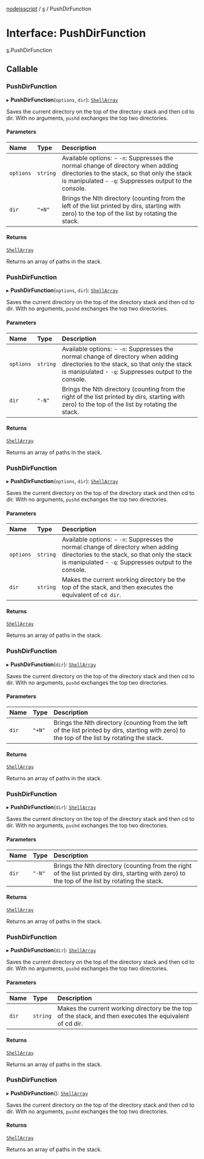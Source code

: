 [nodejsscript](../README.md) / [s](../modules/s.md) / PushDirFunction

# Interface: PushDirFunction

[s](../modules/s.md).PushDirFunction

## Callable

### PushDirFunction

▸ **PushDirFunction**(`options`, `dir`): [`ShellArray`](../modules/s.md#shellarray)

Saves the current directory on the top of the directory stack and then cd to dir.
With no arguments, `pushd` exchanges the top two directories.

#### Parameters

| Name | Type | Description |
| :------ | :------ | :------ |
| `options` | `string` | Available options:        - `-n`: Suppresses the normal change of directory when adding directories                to the stack, so that only the stack is manipulated        - `-q`: Suppresses output to the console. |
| `dir` | ``"+N"`` | Brings the Nth directory (counting from the left of the list printed by dirs,                starting with zero) to the top of the list by rotating the stack. |

#### Returns

[`ShellArray`](../modules/s.md#shellarray)

Returns an array of paths in the stack.

### PushDirFunction

▸ **PushDirFunction**(`options`, `dir`): [`ShellArray`](../modules/s.md#shellarray)

Saves the current directory on the top of the directory stack and then cd to dir.
With no arguments, `pushd` exchanges the top two directories.

#### Parameters

| Name | Type | Description |
| :------ | :------ | :------ |
| `options` | `string` | Available options:        - `-n`: Suppresses the normal change of directory when adding directories                to the stack, so that only the stack is manipulated        - `-q`: Suppresses output to the console. |
| `dir` | ``"-N"`` | Brings the Nth directory (counting from the right of the list printed by dirs,                starting with zero) to the top of the list by rotating the stack. |

#### Returns

[`ShellArray`](../modules/s.md#shellarray)

Returns an array of paths in the stack.

### PushDirFunction

▸ **PushDirFunction**(`options`, `dir`): [`ShellArray`](../modules/s.md#shellarray)

Saves the current directory on the top of the directory stack and then cd to dir.
With no arguments, `pushd` exchanges the top two directories.

#### Parameters

| Name | Type | Description |
| :------ | :------ | :------ |
| `options` | `string` | Available options:        - `-n`: Suppresses the normal change of directory when adding directories                to the stack, so that only the stack is manipulated        - `-q`: Suppresses output to the console. |
| `dir` | `string` | Makes the current working directory be the top of the stack,                and then executes the equivalent of `cd dir`. |

#### Returns

[`ShellArray`](../modules/s.md#shellarray)

Returns an array of paths in the stack.

### PushDirFunction

▸ **PushDirFunction**(`dir`): [`ShellArray`](../modules/s.md#shellarray)

Saves the current directory on the top of the directory stack and then cd to dir.
With no arguments, `pushd` exchanges the top two directories.

#### Parameters

| Name | Type | Description |
| :------ | :------ | :------ |
| `dir` | ``"+N"`` | Brings the Nth directory (counting from the left of the list printed by dirs,            starting with zero) to the top of the list by rotating the stack. |

#### Returns

[`ShellArray`](../modules/s.md#shellarray)

Returns an array of paths in the stack.

### PushDirFunction

▸ **PushDirFunction**(`dir`): [`ShellArray`](../modules/s.md#shellarray)

Saves the current directory on the top of the directory stack and then cd to dir.
With no arguments, `pushd` exchanges the top two directories.

#### Parameters

| Name | Type | Description |
| :------ | :------ | :------ |
| `dir` | ``"-N"`` | Brings the Nth directory (counting from the right of the list printed by dirs,            starting with zero) to the top of the list by rotating the stack. |

#### Returns

[`ShellArray`](../modules/s.md#shellarray)

Returns an array of paths in the stack.

### PushDirFunction

▸ **PushDirFunction**(`dir`): [`ShellArray`](../modules/s.md#shellarray)

Saves the current directory on the top of the directory stack and then cd to dir.
With no arguments, `pushd` exchanges the top two directories.

#### Parameters

| Name | Type | Description |
| :------ | :------ | :------ |
| `dir` | `string` | Makes the current working directory be the top of the stack,            and then executes the equivalent of cd dir. |

#### Returns

[`ShellArray`](../modules/s.md#shellarray)

Returns an array of paths in the stack.

### PushDirFunction

▸ **PushDirFunction**(): [`ShellArray`](../modules/s.md#shellarray)

Saves the current directory on the top of the directory stack and then cd to dir.
With no arguments, `pushd` exchanges the top two directories.

#### Returns

[`ShellArray`](../modules/s.md#shellarray)

Returns an array of paths in the stack.
